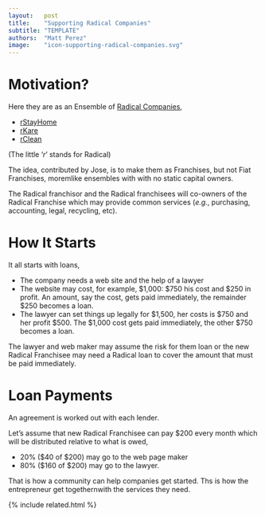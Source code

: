 ```yaml
---
layout:   post
title:    "Supporting Radical Companies"
subtitle: "TEMPLATE"
authors:  "Matt Perez"
image:    "icon-supporting-radical-companies.svg"
---
```


<div style='display:none; '>
 <p>Here they are as an Ensemble of Radical Companies.</p>
</div>

<h1>Motivation?</h1>
 <p>Here they are as an Ensemble of <a href="https://amazon.com/RADICAL-Companies-Organized-Success-Employees/dp/1641846429/ref=tmm_pap_swatch_0?_encoding=UTF8&dib_tag=se&dib=eyJ2IjoiMSJ9.zvWE1R0NDgL0e3yOQZ7SpbwPHIK23BUmdM6k3YRnWNPP66f8I60T-38roNtx8HMwoy8k1N6BYtOJzu7mSmeJeCI_C_jj7MjE3C1xZp1d1NY.DBHRTPyYr81wye-tlbSuMNfmCUX0Pk-yfvXl43EpA8Y&qid=1726525947&sr=8-1" target="_blank">Radical Companies</a>,</p>
  <ul>
   <li><a href="https://radicalcompanies.com/2022/05/12/rstayhome" target="_blank">rStayHome</a></li>
   <li><a href="https://radicalcompanies.com/2022/05/13/rkare" target="_blank">rKare</a></li>
   <li><a href="https://radicalcompanies.com/2022/05/14/rclean" target="_blank">rClean</a></li>
  </ul>
 <p>(The little &lsquo;<em>r</em>&rsquo; stands for Radical)</p>
 <p>The idea, contributed by Jose, is to make them as Franchises, but not Fiat Franchises, moremlike ensembles with with no static capital owners.</p>
 </p>
 <p>The Radical franchisor and the Radical franchisees will co-owners of the Radical Franchise which may provide common services (<em>e.g.</em>, purchasing, accounting, legal, recycling, etc).</p>

<h1>How It Starts</h1>
 <p>It all starts with loans,</p>
  <ul>
   <li>The company needs a web site and the help of a lawyer</li>
   <li>The website may cost, for example, $1,000: $750 his cost and $250 in profit. An amount, say the cost, gets paid immediately, the remainder $250 becomes a loan.</li>
   <li>The lawyer can set things up legally for $1,500, her costs is $750 and her profit $500. The $1,000 cost gets paid immediately, the other $750 becomes a loan.</li>
  </ul>
  <p>The lawyer and web maker may assume the risk for them loan or the new Radical Franchisee may need a Radical loan to cover the amount that must be paid immediately.</p>

<h1>Loan Payments</h1>
 <p>An agreement is worked out with each lender.</p>
 <p>Let&rsquo;s assume that new Radical Franchisee can pay $200 every month which will be distributed relative to what is owed,</p>
  <ul>
   <li>20% ($40 of $200) may go to the web page maker</.i>
   <li>80% ($160 of $200) may go to the lawyer.</li>
  </ul>
 <p>That is how a community can help companies get started. Ths is how the entrepreneur get togethernwith the services they need.</p> 

{% include related.html %}